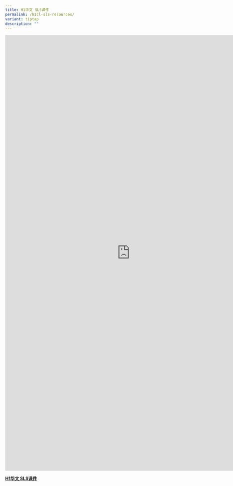 ```yaml
---
title: H1华文 SLS课件
permalink: /h1cl-sls-resources/
variant: tiptap
description: ""
---
```

<div class="iframe-wrapper">
<iframe height="1400" width="800" allowfullscreen="true" frameborder="0" src="https://docs.google.com/spreadsheets/d/e/2PACX-1vQ4gL37mQ4SznqgK2WuUOL_pYs6vc8E70Y6e_taM4cOn5DHlowVHSLhgh55-hp886PdgkGrG1uoAEB_/pubhtml?gid=0&amp; range=A1:D54&amp;single=false&amp;widget=false&amp;chrome=false&amp;headers=false"></iframe>
</div>
<p><strong><a href="https://docs.google.com/spreadsheets/d/e/2PACX-1vQ4gL37mQ4SznqgK2WuUOL_pYs6vc8E70Y6e_taM4cOn5DHlowVHSLhgh55-hp886PdgkGrG1uoAEB_/pub?output=pdf" rel="noopener nofollow" target="_blank">H1华文 SLS课件</a></strong>
</p>
<p></p>
